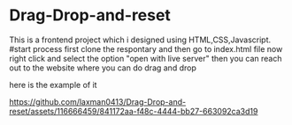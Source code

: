 # Drag-Drop-and-reset
This is a frontend project which i designed using HTML,CSS,Javascript. 
#start process
first clone the respontary and then go to index.html file
now right click and select the option "open with live server"
then you can reach out to the website where you can do drag and drop

here is the example of it


https://github.com/laxman0413/Drag-Drop-and-reset/assets/116666459/841172aa-f48c-4444-bb27-663092ca3d19

